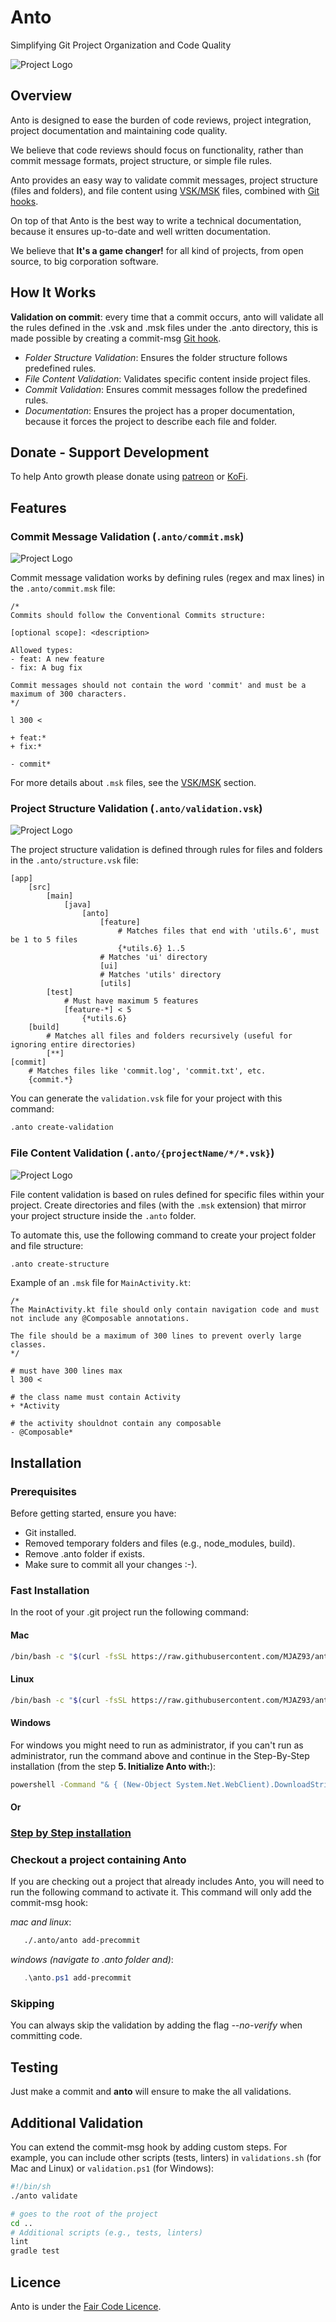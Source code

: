 
# Anto
Simplifying Git Project Organization and Code Quality

![Project Logo](build/img/logo.png)

## Overview

Anto is designed to ease the burden of code reviews, project integration, project documentation and maintaining code quality.

We believe that code reviews should focus on functionality, rather than commit message formats, project structure, or simple file rules.

Anto provides an easy way to validate commit messages, project structure (files and folders), and file content using [VSK/MSK](./vsk_msk_structure.md) files, combined with [Git hooks](https://git-scm.com/book/ms/v2/Customizing-Git-Git-Hooks).

On top of that Anto is the best way to write a technical documentation, because it ensures up-to-date and well written documentation. 

We believe that **It's a game changer!** for all kind of projects, from open source, to big corporation software.

## How It Works

**Validation on commit**: every time that a commit occurs, anto will validate all the rules defined in the .vsk and .msk files under the .anto directory, this is made possible by creating a commit-msg [Git hook](https://git-scm.com/book/ms/v2/Customizing-Git-Git-Hooks).
  - *Folder Structure Validation*: Ensures the folder structure follows predefined rules.
  - *File Content Validation*: Validates specific content inside project files.
  - *Commit Validation*: Ensures commit messages follow the predefined rules.
  - *Documentation*: Ensures the project has a proper documentation, because it forces the project to describe each file and folder.

## Donate - Support Development
To help Anto growth please donate using [patreon](https://www.patreon.com/MJAZ) or [KoFi](https://ko-fi.com/afonsomatlhombe).

## Features

### Commit Message Validation (`.anto/commit.msk`)

![Project Logo](build/img/CommitMessage.gif)

Commit message validation works by defining rules (regex and max lines) in the `.anto/commit.msk` file:

```
/*
Commits should follow the Conventional Commits structure:

[optional scope]: <description>

Allowed types:
- feat: A new feature
- fix: A bug fix

Commit messages should not contain the word 'commit' and must be a maximum of 300 characters.
*/

l 300 <

+ feat:*
+ fix:*

- commit*
```
For more details about `.msk` files, see the [VSK/MSK](#vskmskfiles) section.

### Project Structure Validation (`.anto/validation.vsk`)

![Project Logo](build/img/FolderStructure.gif)

The project structure validation is defined through rules for files and folders in the `.anto/structure.vsk` file:

```plaintext
[app]
    [src]
        [main]
            [java]
                [anto]
                    [feature]
                        # Matches files that end with 'utils.6', must be 1 to 5 files
                        {*utils.6} 1..5
                    # Matches 'ui' directory   
                    [ui]   
                    # Matches 'utils' directory         
                    [utils]
        [test]
            # Must have maximum 5 features
            [feature-*] < 5
                {*utils.6}
    [build]
        # Matches all files and folders recursively (useful for ignoring entire directories)
        [**]   
[commit]
    # Matches files like 'commit.log', 'commit.txt', etc.
    {commit.*} 
```

You can generate the `validation.vsk` file for your project with this command:

```bash
.anto create-validation
```

### File Content Validation (`.anto/{projectName/*/*.vsk}`)

![Project Logo](build/img/FileContent.gif)

File content validation is based on rules defined for specific files within your project. Create directories and files (with the `.msk` extension) that mirror your project structure inside the `.anto` folder.

To automate this, use the following command to create your project folder and file structure:

```bash
.anto create-structure
```

Example of an `.msk` file for `MainActivity.kt`:

```plaintext
/*
The MainActivity.kt file should only contain navigation code and must not include any @Composable annotations.

The file should be a maximum of 300 lines to prevent overly large classes.
*/

# must have 300 lines max
l 300 < 

# the class name must contain Activity
+ *Activity 

# the activity shouldnot contain any composable
- @Composable* 
```

## Installation

### Prerequisites

Before getting started, ensure you have:

- Git installed.
- Removed temporary folders and files (e.g., node_modules, build).
- Remove .anto folder if exists.
- Make sure to commit all your changes :-).

### Fast Installation

In the root of your .git project run the following command:

#### Mac

```bash
/bin/bash -c "$(curl -fsSL https://raw.githubusercontent.com/MJAZ93/anto/main/build/remote-mac.sh)"
```

#### Linux

```bash
/bin/bash -c "$(curl -fsSL https://raw.githubusercontent.com/MJAZ93/anto/main/build/remote-linux.sh)"
```

#### Windows

For windows you might need to run as administrator, if you can't run as administrator, run the command above and continue in the
Step-By-Step installation (from the step **5. Initialize Anto with:**):

```bash
powershell -Command "& { (New-Object System.Net.WebClient).DownloadString('https://raw.githubusercontent.com/MJAZ93/anto/main/build/remote-windows.ps1') | Invoke-Expression }"
```

#### Or

### [Step by Step installation](./step-by-step-installation.md)

### Checkout a project containing Anto

If you are checking out a project that already includes Anto, you will need to run the following command to activate it. This command will only add the commit-msg hook:

*mac and linux*:  
```bash
   ./.anto/anto add-precommit
```

*windows (navigate to .anto folder and)*:
```powershell
   .\anto.ps1 add-precommit
```

### Skipping

You can always skip the validation by adding the flag *--no-verify* when committing code.

## Testing
Just make a commit and **anto** will ensure to make the all validations.

## Additional Validation

You can extend the commit-msg hook by adding custom steps. For example, you can include other scripts (tests, linters) in `validations.sh` (for Mac and Linux) or `validation.ps1` (for Windows):

```bash
#!/bin/sh
./anto validate

# goes to the root of the project
cd ..
# Additional scripts (e.g., tests, linters)
lint
gradle test
```

## Licence
Anto is under the [Fair Code Licence](https://faircode.io/).

